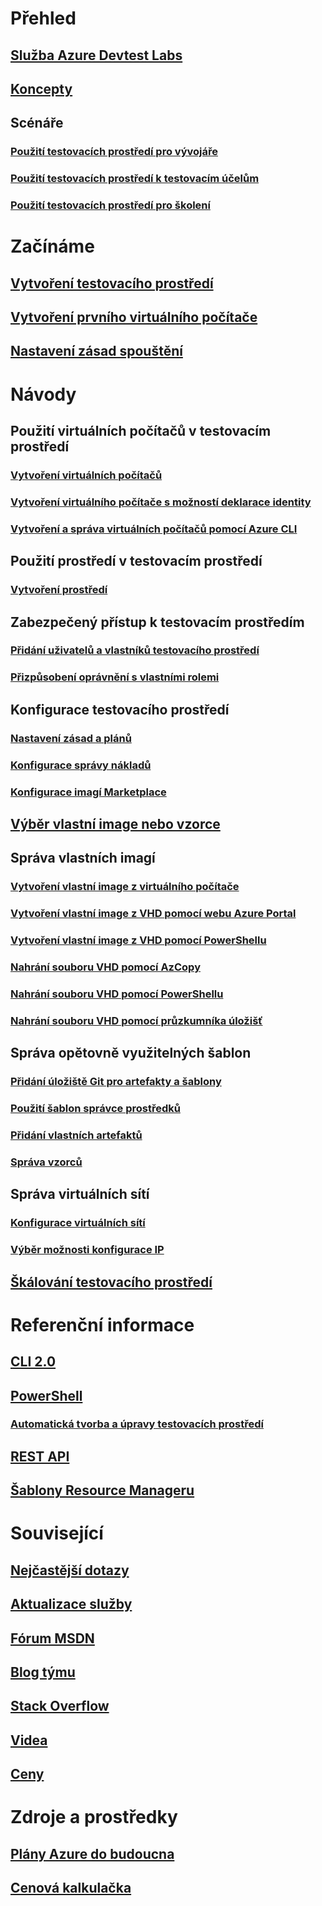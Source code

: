# Přehled
## [Služba Azure Devtest Labs](devtest-lab-overview.md)
## [Koncepty](devtest-lab-concepts.md)
## Scénáře
### [Použití testovacích prostředí pro vývojáře](devtest-lab-developer-lab.md)
### [Použití testovacích prostředí k testovacím účelům](devtest-lab-test-env.md)
### [Použití testovacích prostředí pro školení](devtest-lab-training-lab.md)

# Začínáme
## [Vytvoření testovacího prostředí](devtest-lab-create-lab.md)
## [Vytvoření prvního virtuálního počítače](devtest-lab-create-first-vm.md)
## [Nastavení zásad spouštění](devtest-lab-get-started-with-lab-policies.md)

# Návody
## Použití virtuálních počítačů v testovacím prostředí
### [Vytvoření virtuálních počítačů](devtest-lab-add-vm.md)
### [Vytvoření virtuálního počítače s možností deklarace identity](devtest-lab-add-claimable-vm.md)
### [Vytvoření a správa virtuálních počítačů pomocí Azure CLI](devtest-lab-vmcli.md)

## Použití prostředí v testovacím prostředí
### [Vytvoření prostředí](devtest-lab-create-environment-from-arm.md)

## Zabezpečený přístup k testovacím prostředím
### [Přidání uživatelů a vlastníků testovacího prostředí](devtest-lab-add-devtest-user.md)
### [Přizpůsobení oprávnění s vlastními rolemi](devtest-lab-grant-user-permissions-to-specific-lab-policies.md)

## Konfigurace testovacího prostředí
### [Nastavení zásad a plánů ](devtest-lab-set-lab-policy.md)
### [Konfigurace správy nákladů](devtest-lab-configure-cost-management.md)
### [Konfigurace imagí Marketplace](devtest-lab-configure-marketplace-images.md)

## [Výběr vlastní image nebo vzorce](devtest-lab-comparing-vm-base-image-types.md)

## Správa vlastních imagí
### [Vytvoření vlastní image z virtuálního počítače](devtest-lab-create-custom-image-from-vm-using-portal.md)
### [Vytvoření vlastní image z VHD pomocí webu Azure Portal](devtest-lab-create-template.md)
### [Vytvoření vlastní image z VHD pomocí PowerShellu](devtest-lab-create-custom-image-from-vhd-using-powershell.md)
### [Nahrání souboru VHD pomocí AzCopy](devtest-lab-upload-vhd-using-azcopy.md)
### [Nahrání souboru VHD pomocí PowerShellu](devtest-lab-upload-vhd-using-powershell.md)
### [Nahrání souboru VHD pomocí průzkumníka úložišť](devtest-lab-upload-vhd-using-storage-explorer.md)

## Správa opětovně využitelných šablon
### [Přidání úložiště Git pro artefakty a šablony](devtest-lab-add-artifact-repo.md)
### [Použití šablon správce prostředků](devtest-lab-use-resource-manager-template.md)
### [Přidání vlastních artefaktů](devtest-lab-artifact-author.md)
### [Správa vzorců](devtest-lab-manage-formulas.md)

## Správa virtuálních sítí
### [Konfigurace virtuálních sítí](devtest-lab-configure-vnet.md)
### [Výběr možnosti konfigurace IP](devtest-lab-shared-ip.md)

## [Škálování testovacího prostředí](devtest-lab-scale-lab.md)

# Referenční informace
## [CLI 2.0](/cli/azure/lab)
## [PowerShell](/powershell/module/azurerm.devtestlabs/#devtest_labs)
### [Automatická tvorba a úpravy testovacích prostředí](devtest-lab-use-arm-and-powershell-for-lab-resources.md)
## [REST API](https://docs.microsoft.com/rest/api/dtl/)
## [Šablony Resource Manageru](https://github.com/Azure/azure-devtestlab/tree/master/Samples)


# Související
## [Nejčastější dotazy](devtest-lab-faq.md)
## [Aktualizace služby](https://azure.microsoft.com/updates/?product=devtest-lab)
## [Fórum MSDN](https://social.msdn.microsoft.com/Forums/en-US/home?forum=AzureDevTestLabs)
## [Blog týmu](https://blogs.msdn.microsoft.com/devtestlab/)
## [Stack Overflow](http://stackoverflow.com/questions/tagged/azure-devtest-labs)
## [Videa](https://azure.microsoft.com/documentation/videos/index/?services=devtest-lab)
## [Ceny](https://azure.microsoft.com/pricing/details/devtest-lab/)


# Zdroje a prostředky
## [Plány Azure do budoucna](https://azure.microsoft.com/en-us/roadmap/?category=developer-tools)
## [ Cenová kalkulačka](https://azure.microsoft.com/pricing/calculator/)
